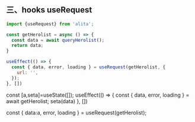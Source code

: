 

## 三、hooks useRequest

```js
import {useRequest} from 'alita';

const getHerolist = async () => {
  const data = await queryHerolist();
  return data;
}

useEffect(() => {
  const { data, error, loading } = useRequest(getHerolist, {
    url: '',
  });
}, [])
```


const [a,seta]=useState([]);
useEffect(() => {
  const { data, error, loading } = await getHerolist;
  seta(data)
}, [])

const { data:a, error, loading } = useRequest(getHerolist);



